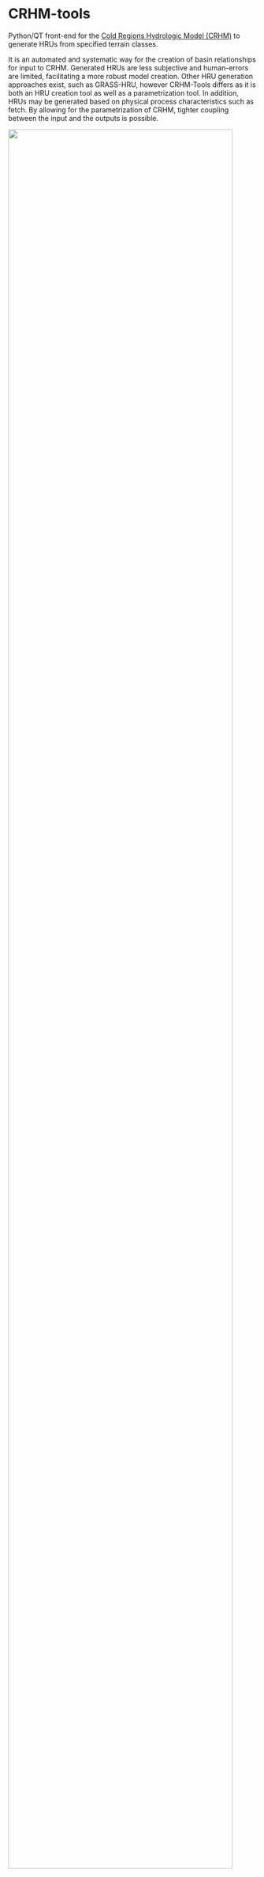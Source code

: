 CRHM-tools
==========

Python/QT front-end for the [Cold Regions Hydrologic Model (CRHM)](http://www.usask.ca/hydrology/CRHM.php) to generate HRUs from specified terrain classes. 

It is an automated and systematic way for the creation of basin relationships for input to CRHM. Generated HRUs are less subjective and human-errors are limited, facilitating a more robust model creation. Other HRU generation approaches exist, such as GRASS-HRU, however CRHM-Tools differs as it is both an HRU creation tool as well as a parametrization tool. In addition, HRUs may be generated based on physical process characteristics such as fetch. By allowing for the parametrization of CRHM, tighter coupling between the input and the outputs is possible.


<img src="https://raw.github.com/Chrismarsh/CRHM-tools/master/Screenshot_1.png" width="95%">


Depends
==========
- Python 2.7
- PySide
- Matplotlib
- Numpy and SciPy
- GDAL


A python distribution such as [Enthought Python](http://www.enthought.com/products/epd.php) installs all the prerequisits. 

Tested with x64 and x86 Python. 

Tested on Win7x64 and OSX 10.7

Usage
==========
- Import raster files via file menu or right-clicking 'imported files'
- Create 'primary land classes' via the functions tab
	- Primary land classes are used to create the final HRUs
- Use the tools menu->generate HRUS to generate the final set of HRUs
	- These HRUs are essentially the intersection of each permutation of primary landclasses
- Drag and drog imported files to the 'secondary land classes' treeview item to create secondary land classes
	- These are used for generating HRU parameters for use in CRHM.
- Right-click treeview items to toggle plotting views
	- Primary land classes may either be displayed as 'classified' or as 'non-classified'. Classified shows the land classe output from running a function, while the non-classified shows the base data; exactly the same as if it was plotted from the imported files treeview.
- HRU parameters (for insertion into CRHM) are generated using the view->HRU details menu. This requires that one or more secondary land classes are selected. 

Features
=========
- Extensible plugin and UI to allow for additional functions to be easily added
- Quickly generates HRU from a range of existing functions

